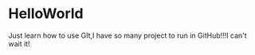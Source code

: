 # HelloWorld
Just learn how to use GIt,I have so many project to run in GitHub!!!I can't wait it!



<title>TinzeroNetbank: The program of C language,Begin trying GitHub</title>
